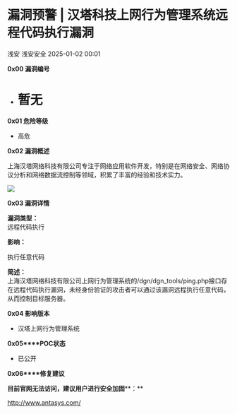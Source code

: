 #  漏洞预警 | 汉塔科技上网行为管理系统远程代码执行漏洞   
浅安  浅安安全   2025-01-02 00:01  
  
**0x00 漏洞编号**  
- # 暂无  
  
**0x01 危险等级**  
- 高危  
  
**0x02 漏洞概述**  
  
上海汉塔网络科技有限公司专注于网络应用软件开发，特别是在网络安全、网络协议分析和网络数据流控制等领域，积累了丰富的经验和技术实力。  
  
![](https://mmbiz.qpic.cn/sz_mmbiz_png/7stTqD182SVSezp9oVjJCRe69VSP3FVmIKoEIQxp60v6xzmnd8lWOwOgZpsoS2Fu7ng80b2jjBzQIwEjwZKb2Q/640?wx_fmt=png&from=appmsg "")  
  
**0x03 漏洞详情**  
  
**漏洞类型：**  
远程代码执行  
  
  
**影响：**  
  
执行任意代码  
  
**简述：**  
上海汉塔网络科技有限公司上网行为管理系统的/dgn/dgn_tools/ping.php接口存在远程代码执行漏洞，未经身份验证的攻击者可以通过该漏洞远程执行任意代码，从而控制目标服务器。  
  
**0x04 影响版本**  
- 汉塔上网行为管理系统  
  
**0x05****POC状态**  
- 已公开  
  
**0x06****修复建议**  
  
**目前官网无法访问，建议用户进行安全加固****：**  
  
http://www.antasys.com/  
  
  
  
